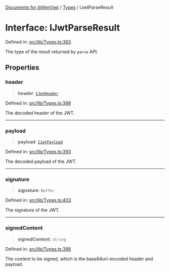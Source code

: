 [Documents for @litert/jwt](../../index.md) / [Types](../index.md) / IJwtParseResult

# Interface: IJwtParseResult

Defined in: [src/lib/Types.ts:383](https://github.com/litert/jwt.js/blob/master/src/lib/Types.ts#L383)

The type of the result returned by `parse` API.

## Properties

### header

> **header**: [`IJwtHeader`](IJwtHeader.md)

Defined in: [src/lib/Types.ts:388](https://github.com/litert/jwt.js/blob/master/src/lib/Types.ts#L388)

The decoded header of the JWT.

***

### payload

> **payload**: [`IJwtPayload`](IJwtPayload.md)

Defined in: [src/lib/Types.ts:393](https://github.com/litert/jwt.js/blob/master/src/lib/Types.ts#L393)

The decoded payload of the JWT.

***

### signature

> **signature**: `Buffer`

Defined in: [src/lib/Types.ts:403](https://github.com/litert/jwt.js/blob/master/src/lib/Types.ts#L403)

The signature of the JWT.

***

### signedContent

> **signedContent**: `string`

Defined in: [src/lib/Types.ts:398](https://github.com/litert/jwt.js/blob/master/src/lib/Types.ts#L398)

The content to be signed, which is the base64url-encoded header and payload.

